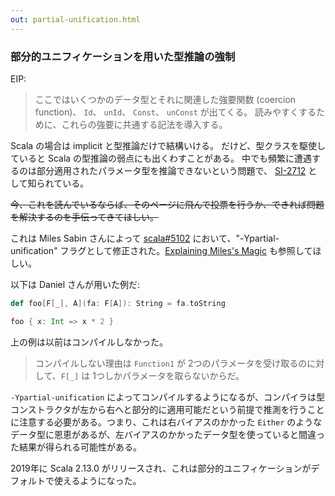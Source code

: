 ```yaml
---
out: partial-unification.html
---
```


  [SI-2712]: https://issues.scala-lang.org/browse/SI-2712
  [cecc3a]: https://github.com/stew/cats/commit/cecc3afbdbb6fbbe764005cd52e9efe7acdfc8f2
  [combining-applicative]: combining-applicative.html

### 部分的ユニフィケーションを用いた型推論の強制

EIP:

> ここではいくつかのデータ型とそれに関連した強要関数 (coercion function)、
> `Id`、 `unId`、 `Const`、 `unConst` が出てくる。
> 読みやすくするために、これらの強要に共通する記法を導入する。

Scala の場合は implicit と型推論だけで結構いける。
だけど、型クラスを駆使していると Scala の型推論の弱点にも出くわすことがある。
中でも頻繁に遭遇するのは部分適用されたパラメータ型を推論できないという問題で、
[SI-2712][SI-2712] として知られている。

<s>今、これを読んでいるならば、そのページに飛んで投票を行うか、できれば問題を解決するのを手伝ってきてほしい。</s>

これは Miles Sabin さんによって [scala#5102](https://github.com/scala/scala/pull/5102) において、"-Ypartial-unification" フラグとして修正された。[Explaining Miles's Magic](https://gist.github.com/djspiewak/7a81a395c461fd3a09a6941d4cd040f2) も参照してほしい。

以下は Daniel さんが用いた例だ:

```scala mdoc
def foo[F[_], A](fa: F[A]): String = fa.toString

foo { x: Int => x * 2 }
```

上の例は以前はコンパイルしなかった。

> コンパイルしない理由は `Function1` が 2つのパラメータを受け取るのに対して、`F[_]` は 1つしかパラメータを取らないからだ。

`-Ypartial-unification` によってコンパイルするようになるが、コンパイラは型コンストラクタが左から右へと部分的に適用可能だという前提で推測を行うことに注意する必要がある。つまり、これは右バイアスのかかった `Either` のようなデータ型に恩恵があるが、左バイアスのかかったデータ型を使っていると間違った結果が得られる可能性がある。

2019年に Scala 2.13.0 がリリースされ、これは部分的ユニフィケーションがデフォルトで使えるようになった。
